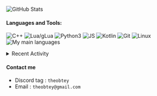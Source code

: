 ![GitHub Stats](https://github-readme-stats.vercel.app/api?username=TheObtey&hide_border=true&count_private=true&show_icons=true&theme=dark)

#### Languages and Tools:
![C++](https://img.shields.io/badge/-C++-000000?style=for-the-badge&logo=C%2B%2B&logoColor=blue)
![Lua/gLua]([https://img.shields.io/badge/-Java-000000?style=for-the-badge&logo=Java&logoColor=red](https://img.shields.io/badge/-Lua-000000?style=for-the-badge&logo=Lua&logoColor=blue))
![Python3](https://img.shields.io/badge/-Py3-000000?style=for-the-badge&logo=Python&logoColor=cyan)
![JS](https://img.shields.io/badge/-JS-000000?style=for-the-badge&logo=JavaScript&logoColor=yellow)
![Kotlin](https://img.shields.io/badge/-Kotlin-000000?style=for-the-badge&logo=Kotlin&logoColor=purple)
![Git](https://img.shields.io/badge/-Git-000000?style=for-the-badge&logo=Git&logoColor=red)
![Linux](https://img.shields.io/badge/-Linux-000000?style=for-the-badge&logo=Linux&logoColor=white)<br/>
![My main languages](https://github-readme-stats.vercel.app/api/top-langs/?username=TheObtey&hide_border=true&hide=stars&theme=dark&show_icons=true&layout=compact)

<details>
  <summary>Recent Activity</summary>

#### Recent GitHub Activity
<!--START_SECTION:activity-->
- A modern reimagining of the classic Garry's Mod DarkRP gamemode, built from scratch for Nanos World.
- A powerful and flexible minimap system for Garry's Mod.
- A FastAPI-based GPS navigation system for game maps, implementing the A* pathfinding algorithm to find optimal routes between points.
<!--END_SECTION:activity-->

</details>

#### Contact me
- Discord tag : `theobtey`
- Email : `theobtey@gmail.com`
